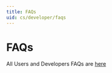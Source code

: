 ```yaml
---
title: FAQs
uid: cs/developer/faqs
---
```


# FAQs

All Users and Developers FAQs are [here](xref:en/user-guide/installing/faq)